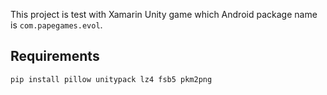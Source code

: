 This project is test with Xamarin Unity game which Android package name is `com.papegames.evol`.

## Requirements

	pip install pillow unitypack lz4 fsb5 pkm2png

